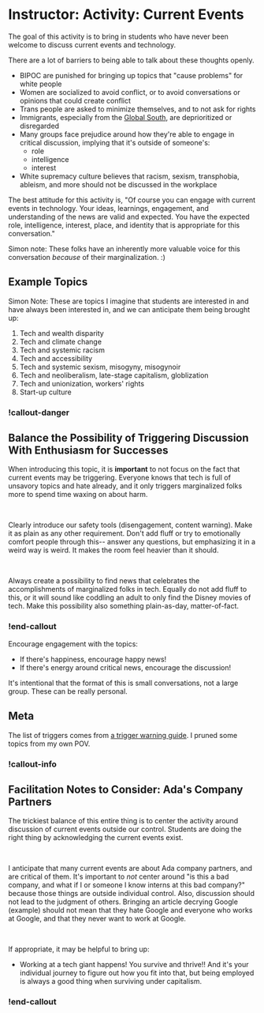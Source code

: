 # Instructor: Activity: Current Events

The goal of this activity is to bring in students who have never been welcome to discuss current events and technology.

There are a lot of barriers to being able to talk about these thoughts openly.

- BIPOC are punished for bringing up topics that "cause problems" for white people
- Women are socialized to avoid conflict, or to avoid conversations or opinions that could create conflict
- Trans people are asked to minimize themselves, and to not ask for rights
- Immigrants, especially from the [Global South](https://en.wikipedia.org/wiki/Global_North_and_Global_South), are deprioritized or disregarded
- Many groups face prejudice around how they're able to engage in critical discussion, implying that it's outside of someone's:
    - role
    - intelligence
    - interest
- White supremacy culture believes that racism, sexism, transphobia, ableism, and more should not be discussed in the workplace

The best attitude for this activity is, "Of course you can engage with current events in technology. Your ideas, learnings, engagement, and understanding of the news are valid and expected. You have the expected role, intelligence, interest, place, and identity that is appropriate for this conversation."

Simon note: These folks have an inherently more valuable voice for this conversation _because_ of their marginalization. :)

## Example Topics

Simon Note: These are topics I imagine that students are interested in and have always been interested in, and we can anticipate them being brought up:

1. Tech and wealth disparity
1. Tech and climate change
1. Tech and systemic racism
1. Tech and accessibility
1. Tech and systemic sexism, misogyny, misogynoir
1. Tech and neoliberalism, late-stage capitalism, globlization
1. Tech and unionization, workers' rights
1. Start-up culture

### !callout-danger

## Balance the Possibility of Triggering Discussion With Enthusiasm for Successes

When introducing this topic, it is **important** to not focus on the fact that current events may be triggering. Everyone knows that tech is full of unsavory topics and hate already, and it only triggers marginalized folks more to spend time waxing on about harm.

<br/>

Clearly introduce our safety tools (disengagement, content warning). Make it as plain as any other requirement. Don't add fluff or try to emotionally comfort people through this-- answer any questions, but emphasizing it in a weird way is weird. It makes the room feel heavier than it should.

<br/>

Always create a possibility to find news that celebrates the accomplishments of marginalized folks in tech. Equally do not add fluff to this, or it will sound like coddling an adult to only find the Disney movies of tech. Make this possibility also something plain-as-day, matter-of-fact.

### !end-callout

Encourage engagement with the topics:

- If there's happiness, encourage happy news!
- If there's energy around critical news, encourage the discussion!

It's intentional that the format of this is small conversations, not a large group. These can be really personal.

## Meta

The list of triggers comes from [a trigger warning guide](https://trigger-warning-guide.tumblr.com/triggers). I pruned some topics from my own POV.

### !callout-info

## Facilitation Notes to Consider: Ada's Company Partners

The trickiest balance of this entire thing is to center the activity around discussion of current events outside our control. Students are doing the right thing by acknowledging the current events exist.

<br/>

I anticipate that many current events are about Ada company partners, and are critical of them. It's important to _not_ center around "is this a bad company, and what if I or someone I know interns at this bad company?" because those things are outside individual control. Also, discussion should not lead to the judgment of others. Bringing an article decrying Google (example) should not mean that they hate Google and everyone who works at Google, and that they never want to work at Google.

<br/>

If appropriate, it may be helpful to bring up:

- Working at a tech giant happens! You survive and thrive!! And it's your individual journey to figure out how you fit into that, but being employed is always a good thing when surviving under capitalism.

### !end-callout
